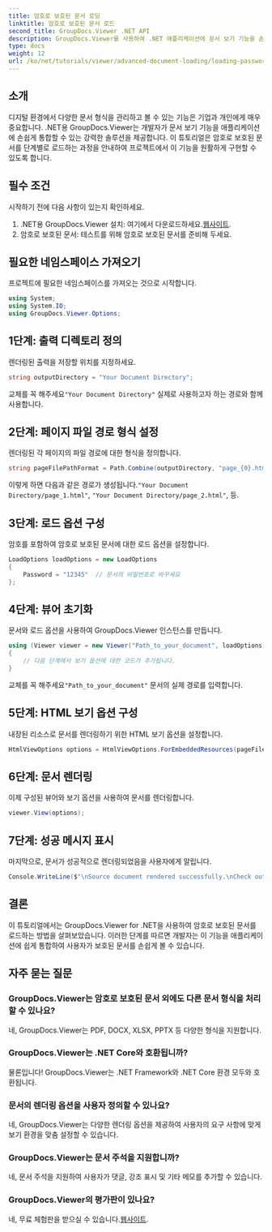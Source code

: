 ```yaml
---
title: 암호로 보호된 문서 로딩
linktitle: 암호로 보호된 문서 로드
second_title: GroupDocs.Viewer .NET API
description: GroupDocs.Viewer를 사용하여 .NET 애플리케이션에 문서 보기 기능을 손쉽게 통합하는 방법을 알아보세요. 이 튜토리얼은 포괄적이고 단계별 가이드를 제공합니다.
type: docs
weight: 12
url: /ko/net/tutorials/viewer/advanced-document-loading/loading-password-protected-document/
---
```

## 소개

디지털 환경에서 다양한 문서 형식을 관리하고 볼 수 있는 기능은 기업과 개인에게 매우 중요합니다. .NET용 GroupDocs.Viewer는 개발자가 문서 보기 기능을 애플리케이션에 손쉽게 통합할 수 있는 강력한 솔루션을 제공합니다. 이 튜토리얼은 암호로 보호된 문서를 단계별로 로드하는 과정을 안내하여 프로젝트에서 이 기능을 원활하게 구현할 수 있도록 합니다.

## 필수 조건

시작하기 전에 다음 사항이 있는지 확인하세요.

1.  .NET용 GroupDocs.Viewer 설치: 여기에서 다운로드하세요.[웹사이트](https://releases.groupdocs.com/viewer/net/).
2. 암호로 보호된 문서: 테스트를 위해 암호로 보호된 문서를 준비해 두세요.

## 필요한 네임스페이스 가져오기

프로젝트에 필요한 네임스페이스를 가져오는 것으로 시작합니다.

```csharp
using System;
using System.IO;
using GroupDocs.Viewer.Options;
```

## 1단계: 출력 디렉토리 정의

렌더링된 출력을 저장할 위치를 지정하세요.

```csharp
string outputDirectory = "Your Document Directory";
```
 교체를 꼭 해주세요`"Your Document Directory"` 실제로 사용하고자 하는 경로와 함께 사용합니다.

## 2단계: 페이지 파일 경로 형식 설정

렌더링된 각 페이지의 파일 경로에 대한 형식을 정의합니다.

```csharp
string pageFilePathFormat = Path.Combine(outputDirectory, "page_{0}.html");
```

 이렇게 하면 다음과 같은 경로가 생성됩니다.`"Your Document Directory/page_1.html"`, `"Your Document Directory/page_2.html"`, 등.

## 3단계: 로드 옵션 구성

암호를 포함하여 암호로 보호된 문서에 대한 로드 옵션을 설정합니다.

```csharp
LoadOptions loadOptions = new LoadOptions
{
    Password = "12345"  // 문서의 비밀번호로 바꾸세요
};
```

## 4단계: 뷰어 초기화

문서와 로드 옵션을 사용하여 GroupDocs.Viewer 인스턴스를 만듭니다.

```csharp
using (Viewer viewer = new Viewer("Path_to_your_document", loadOptions))
{
    // 다음 단계에서 보기 옵션에 대한 코드가 추가됩니다.
}
```
 교체를 꼭 해주세요`"Path_to_your_document"` 문서의 실제 경로를 입력합니다.

## 5단계: HTML 보기 옵션 구성

내장된 리소스로 문서를 렌더링하기 위한 HTML 보기 옵션을 설정합니다.

```csharp
HtmlViewOptions options = HtmlViewOptions.ForEmbeddedResources(pageFilePathFormat);
```

## 6단계: 문서 렌더링

이제 구성된 뷰어와 보기 옵션을 사용하여 문서를 렌더링합니다.

```csharp
viewer.View(options);
```

## 7단계: 성공 메시지 표시

마지막으로, 문서가 성공적으로 렌더링되었음을 사용자에게 알립니다.

```csharp
Console.WriteLine($"\nSource document rendered successfully.\nCheck output in {outputDirectory}.");
```

## 결론

이 튜토리얼에서는 GroupDocs.Viewer for .NET을 사용하여 암호로 보호된 문서를 로드하는 방법을 살펴보았습니다. 이러한 단계를 따르면 개발자는 이 기능을 애플리케이션에 쉽게 통합하여 사용자가 보호된 문서를 손쉽게 볼 수 있습니다.

## 자주 묻는 질문

### GroupDocs.Viewer는 암호로 보호된 문서 외에도 다른 문서 형식을 처리할 수 있나요?

네, GroupDocs.Viewer는 PDF, DOCX, XLSX, PPTX 등 다양한 형식을 지원합니다.

### GroupDocs.Viewer는 .NET Core와 호환됩니까?

물론입니다! GroupDocs.Viewer는 .NET Framework와 .NET Core 환경 모두와 호환됩니다.

### 문서의 렌더링 옵션을 사용자 정의할 수 있나요?

네, GroupDocs.Viewer는 다양한 렌더링 옵션을 제공하여 사용자의 요구 사항에 맞게 보기 환경을 맞춤 설정할 수 있습니다.

### GroupDocs.Viewer는 문서 주석을 지원합니까?

네, 문서 주석을 지원하여 사용자가 댓글, 강조 표시 및 기타 메모를 추가할 수 있습니다.

### GroupDocs.Viewer의 평가판이 있나요?

 네, 무료 체험판을 받으실 수 있습니다.[웹사이트](https://releases.groupdocs.com/).
